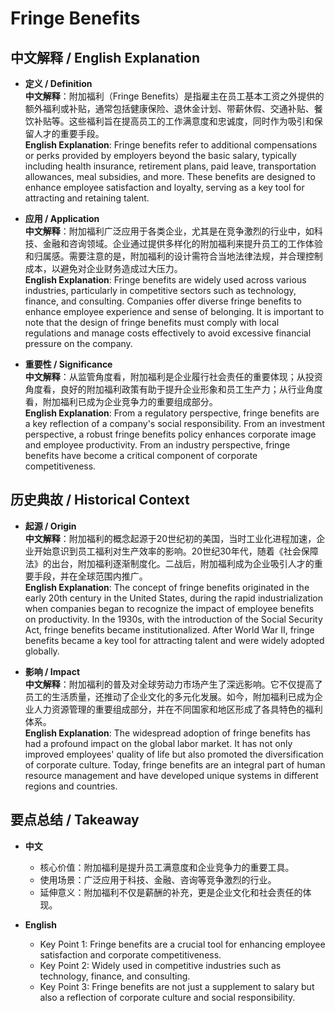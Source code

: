 # Fringe Benefits

## 中文解释 / English Explanation

* **定义 / Definition**  
  **中文解释**：附加福利（Fringe Benefits）是指雇主在员工基本工资之外提供的额外福利或补贴，通常包括健康保险、退休金计划、带薪休假、交通补贴、餐饮补贴等。这些福利旨在提高员工的工作满意度和忠诚度，同时作为吸引和保留人才的重要手段。  
  **English Explanation**: Fringe benefits refer to additional compensations or perks provided by employers beyond the basic salary, typically including health insurance, retirement plans, paid leave, transportation allowances, meal subsidies, and more. These benefits are designed to enhance employee satisfaction and loyalty, serving as a key tool for attracting and retaining talent.

* **应用 / Application**  
  **中文解释**：附加福利广泛应用于各类企业，尤其是在竞争激烈的行业中，如科技、金融和咨询领域。企业通过提供多样化的附加福利来提升员工的工作体验和归属感。需要注意的是，附加福利的设计需符合当地法律法规，并合理控制成本，以避免对企业财务造成过大压力。  
  **English Explanation**: Fringe benefits are widely used across various industries, particularly in competitive sectors such as technology, finance, and consulting. Companies offer diverse fringe benefits to enhance employee experience and sense of belonging. It is important to note that the design of fringe benefits must comply with local regulations and manage costs effectively to avoid excessive financial pressure on the company.

* **重要性 / Significance**  
  **中文解释**：从监管角度看，附加福利是企业履行社会责任的重要体现；从投资角度看，良好的附加福利政策有助于提升企业形象和员工生产力；从行业角度看，附加福利已成为企业竞争力的重要组成部分。  
  **English Explanation**: From a regulatory perspective, fringe benefits are a key reflection of a company's social responsibility. From an investment perspective, a robust fringe benefits policy enhances corporate image and employee productivity. From an industry perspective, fringe benefits have become a critical component of corporate competitiveness.

## 历史典故 / Historical Context

* **起源 / Origin**  
  **中文解释**：附加福利的概念起源于20世纪初的美国，当时工业化进程加速，企业开始意识到员工福利对生产效率的影响。20世纪30年代，随着《社会保障法》的出台，附加福利逐渐制度化。二战后，附加福利成为企业吸引人才的重要手段，并在全球范围内推广。  
  **English Explanation**: The concept of fringe benefits originated in the early 20th century in the United States, during the rapid industrialization when companies began to recognize the impact of employee benefits on productivity. In the 1930s, with the introduction of the Social Security Act, fringe benefits became institutionalized. After World War II, fringe benefits became a key tool for attracting talent and were widely adopted globally.

* **影响 / Impact**  
  **中文解释**：附加福利的普及对全球劳动力市场产生了深远影响。它不仅提高了员工的生活质量，还推动了企业文化的多元化发展。如今，附加福利已成为企业人力资源管理的重要组成部分，并在不同国家和地区形成了各具特色的福利体系。  
  **English Explanation**: The widespread adoption of fringe benefits has had a profound impact on the global labor market. It has not only improved employees' quality of life but also promoted the diversification of corporate culture. Today, fringe benefits are an integral part of human resource management and have developed unique systems in different regions and countries.

## 要点总结 / Takeaway

* **中文**  
  - 核心价值：附加福利是提升员工满意度和企业竞争力的重要工具。  
  - 使用场景：广泛应用于科技、金融、咨询等竞争激烈的行业。  
  - 延伸意义：附加福利不仅是薪酬的补充，更是企业文化和社会责任的体现。  

* **English**  
  - Key Point 1: Fringe benefits are a crucial tool for enhancing employee satisfaction and corporate competitiveness.  
  - Key Point 2: Widely used in competitive industries such as technology, finance, and consulting.  
  - Key Point 3: Fringe benefits are not just a supplement to salary but also a reflection of corporate culture and social responsibility.